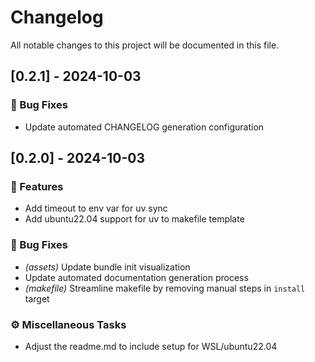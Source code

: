 # Changelog

All notable changes to this project will be documented in this file.

## [0.2.1] - 2024-10-03

### 🐛 Bug Fixes

- Update automated CHANGELOG generation configuration

## [0.2.0] - 2024-10-03

### 🚀 Features

- Add timeout to env var for uv sync
- Add ubuntu22.04 support for uv to makefile template

### 🐛 Bug Fixes

- *(assets)* Update bundle init visualization
- Update automated documentation generation process
- *(makefile)* Streamline makefile by removing manual steps in `install` target

### ⚙️ Miscellaneous Tasks

- Adjust the readme.md to include setup for WSL/ubuntu22.04


